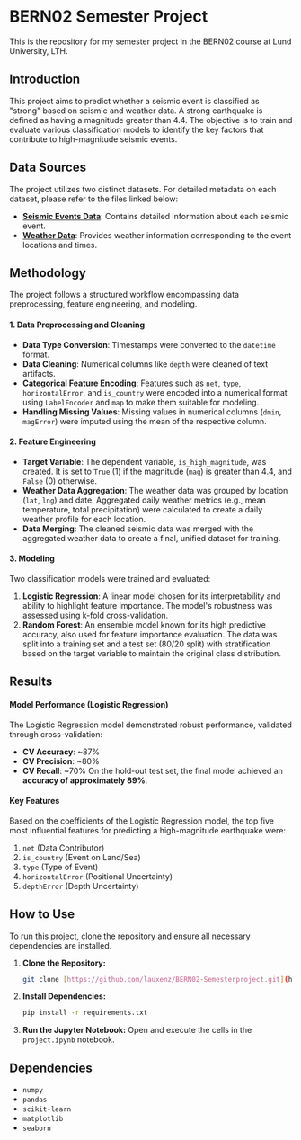 # BERN02 Semester Project
This is the repository for my semester project in the BERN02 course at Lund University, LTH.

##  Introduction
This project aims to predict whether a seismic event is classified as "strong" based on seismic and weather data. A strong earthquake is defined as having a magnitude greater than 4.4. The objective is to train and evaluate various classification models to identify the key factors that contribute to high-magnitude seismic events.

##  Data Sources
The project utilizes two distinct datasets. For detailed metadata on each dataset, please refer to the files linked below:
* **[Seismic Events Data](./data/events_metadata.md)**: Contains detailed information about each seismic event.
* **[Weather Data](./data/weather_metadata.md)**: Provides weather information corresponding to the event locations and times.

  
##  Methodology
The project follows a structured workflow encompassing data preprocessing, feature engineering, and modeling.

#### 1. Data Preprocessing and Cleaning
* **Data Type Conversion**: Timestamps were converted to the `datetime` format.
* **Data Cleaning**: Numerical columns like `depth` were cleaned of text artifacts.
* **Categorical Feature Encoding**: Features such as `net`, `type`, `horizontalError`, and `is_country` were encoded into a numerical format using `LabelEncoder` and `map` to make them suitable for modeling.
* **Handling Missing Values**: Missing values in numerical columns (`dmin`, `magError`) were imputed using the mean of the respective column.
#### 2. Feature Engineering
* **Target Variable**: The dependent variable, `is_high_magnitude`, was created. It is set to `True` (1) if the magnitude (`mag`) is greater than 4.4, and `False` (0) otherwise.
* **Weather Data Aggregation**: The weather data was grouped by location (`lat`, `lng`) and date. Aggregated daily weather metrics (e.g., mean temperature, total precipitation) were calculated to create a daily weather profile for each location.
* **Data Merging**: The cleaned seismic data was merged with the aggregated weather data to create a final, unified dataset for training.
#### 3. Modeling
Two classification models were trained and evaluated:
1.  **Logistic Regression**: A linear model chosen for its interpretability and ability to highlight feature importance. The model's robustness was assessed using k-fold cross-validation.
2.  **Random Forest**: An ensemble model known for its high predictive accuracy, also used for feature importance evaluation.
The data was split into a training set and a test set (80/20 split) with stratification based on the target variable to maintain the original class distribution.

##  Results
#### Model Performance (Logistic Regression)
The Logistic Regression model demonstrated robust performance, validated through cross-validation:
* **CV Accuracy**: ~87%
* **CV Precision**: ~80%
* **CV Recall**: ~70%
On the hold-out test set, the final model achieved an **accuracy of approximately 89%**.

#### Key Features
Based on the coefficients of the Logistic Regression model, the top five most influential features for predicting a high-magnitude earthquake were:
1.  `net` (Data Contributor)
2.  `is_country` (Event on Land/Sea)
3.  `type` (Type of Event)
4.  `horizontalError` (Positional Uncertainty)
5.  `depthError` (Depth Uncertainty)
   
##  How to Use
To run this project, clone the repository and ensure all necessary dependencies are installed.
1.  **Clone the Repository:**
    ```bash
    git clone [https://github.com/lauxenz/BERN02-Semesterproject.git](https://github.com/lauxenz/BERN02-Semesterproject.git)
    ```
2.  **Install Dependencies:**
    ```bash
    pip install -r requirements.txt
    ```
3.  **Run the Jupyter Notebook:**
    Open and execute the cells in the `project.ipynb` notebook.
##  Dependencies
* `numpy`
* `pandas`
* `scikit-learn`
* `matplotlib`
* `seaborn`

